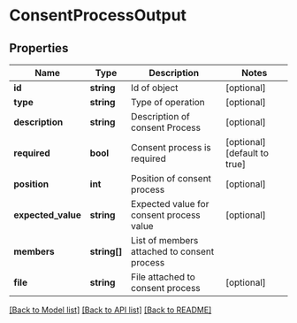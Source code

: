 # ConsentProcessOutput

## Properties
Name | Type | Description | Notes
------------ | ------------- | ------------- | -------------
**id** | **string** | Id of object | [optional] 
**type** | **string** | Type of operation | [optional] 
**description** | **string** | Description of consent Process | [optional] 
**required** | **bool** | Consent process is required | [optional] [default to true]
**position** | **int** | Position of consent process | [optional] 
**expected_value** | **string** | Expected value for consent process value | [optional] 
**members** | **string[]** | List of members attached to consent process | 
**file** | **string** | File attached to consent process | [optional] 

[[Back to Model list]](../README.md#documentation-for-models) [[Back to API list]](../README.md#documentation-for-api-endpoints) [[Back to README]](../README.md)

